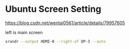 # Ubuntu Screen Setting

https://blog.csdn.net/wentai0561/article/details/79957605

left is main screen
```bash
xrandr --output HDMI-0 --right-of DP-3 --auto
```